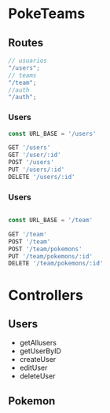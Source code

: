 # PokeTeams

## Routes

```javascript
// usuarios
"/users";
// teams
"/team";
//auth
"/auth";
```

### Users

```javascript
const URL_BASE = '/users'

GET '/users'
GET '/user/:id'
POST '/users'
PUT '/users/:id'
DELETE '/users/:id'
```

### Users

```javascript

const URL_BASE = '/team'

GET '/team'
POST '/team'
POST '/team/pokemons'
PUT '/team/pokemons/:id'
DELETE '/team/pokemons/:id'

```

# Controllers

## Users

-   getAllusers
-   getUserByID
-   createUser
-   editUser
-   deleteUser

## Pokemon
